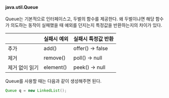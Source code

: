 #### java.util.Queue

Queue는 기본적으로 인터페이스고, 두벌의 함수를 제공한다.
왜 두벌이냐면 해당 함수가 의도하는 동작이 실패했을 때 예외를 던지는지 특정값을 반환하는지의 차이가 있다.

|          | 실패시 예외    | 실패시 특정값 반환       |
| -------- | --------- | ---------------- |
| 추가       | add()     | offer() -> false |
| 제거       | remove()  | poll() -> null   |
| 제거 없이 읽기 | element() | peek() -> null   |

Queue를 사용할 때는 다음과 같이 생성해주면 된다.
```java
Queue q = new LinkedList();
```